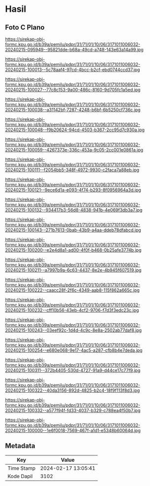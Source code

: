 # Hasil

## Foto C Plano

https://sirekap-obj-formc.kpu.go.id/b39a/pemilu/pdpr/31/71/01/10/06/3171011006032-20240215-095949--95821dde-b68a-49cd-a748-143e63a14a99.jpg

https://sirekap-obj-formc.kpu.go.id/b39a/pemilu/pdpr/31/71/01/10/06/3171011006032-20240215-100013--5c78aaf4-97cd-4bcc-b2cf-ebd0744ccd37.jpg

https://sirekap-obj-formc.kpu.go.id/b39a/pemilu/pdpr/31/71/01/10/06/3171011006032-20240215-100027--77c8c153-9a00-486c-8160-9d705fc1a5ed.jpg

https://sirekap-obj-formc.kpu.go.id/b39a/pemilu/pdpr/31/71/01/10/06/3171011006032-20240215-100038--a31142bf-7287-4248-b6bf-6b5250cf736c.jpg

https://sirekap-obj-formc.kpu.go.id/b39a/pemilu/pdpr/31/71/01/10/06/3171011006032-20240215-100048--f9b20624-94cd-4503-b367-2cc95d7c930a.jpg

https://sirekap-obj-formc.kpu.go.id/b39a/pemilu/pdpr/31/71/01/10/06/3171011006032-20240215-100059--4267373e-336c-453a-9c05-2cc001e0861a.jpg

https://sirekap-obj-formc.kpu.go.id/b39a/pemilu/pdpr/31/71/01/10/06/3171011006032-20240215-100111--f2054bb5-348f-4972-9930-c2faca7a88eb.jpg

https://sirekap-obj-formc.kpu.go.id/b39a/pemilu/pdpr/31/71/01/10/06/3171011006032-20240215-100121--9ece6d1a-e093-4f74-b293-8f0956964a3d.jpg

https://sirekap-obj-formc.kpu.go.id/b39a/pemilu/pdpr/31/71/01/10/06/3171011006032-20240215-100132--934417b3-56d8-4838-941b-4e069f3db3a7.jpg

https://sirekap-obj-formc.kpu.go.id/b39a/pemilu/pdpr/31/71/01/10/06/3171011006032-20240215-100143--271b7613-0bab-43b9-a4aa-ddeb78dfabcd.jpg

https://sirekap-obj-formc.kpu.go.id/b39a/pemilu/pdpr/31/71/01/10/06/3171011006032-20240215-100200--e2e4d8a1-ad00-4f0f-b468-0b25afe3774b.jpg

https://sirekap-obj-formc.kpu.go.id/b39a/pemilu/pdpr/31/71/01/10/06/3171011006032-20240215-100211--a7997b9a-6c63-4437-8e2e-4b945f607519.jpg

https://sirekap-obj-formc.kpu.go.id/b39a/pemilu/pdpr/31/71/01/10/06/3171011006032-20240215-100222--caacc28f-2f6c-4349-aab8-115f862a665c.jpg

https://sirekap-obj-formc.kpu.go.id/b39a/pemilu/pdpr/31/71/01/10/06/3171011006032-20240215-100232--cff10b56-43eb-4cf2-9706-f7d3f3edc23c.jpg

https://sirekap-obj-formc.kpu.go.id/b39a/pemilu/pdpr/31/71/01/10/06/3171011006032-20240215-100243--03eef92c-1d4d-4c9c-8e8a-2502ab77daf8.jpg

https://sirekap-obj-formc.kpu.go.id/b39a/pemilu/pdpr/31/71/01/10/06/3171011006032-20240215-100254--e680e068-9e17-4ac5-a287-cfb8b4e7deda.jpg

https://sirekap-obj-formc.kpu.go.id/b39a/pemilu/pdpr/31/71/01/10/06/3171011006032-20240215-100311--372b4405-530d-4727-91a9-d44ce17c77f9.jpg

https://sirekap-obj-formc.kpu.go.id/b39a/pemilu/pdpr/31/71/01/10/06/3171011006032-20240215-100322--40da3156-892d-4825-b2c4-18f9f113f8d3.jpg

https://sirekap-obj-formc.kpu.go.id/b39a/pemilu/pdpr/31/71/01/10/06/3171011006032-20240215-100332--a577f94f-fd33-4037-b329-c788ea4f50b7.jpg

https://sirekap-obj-formc.kpu.go.id/b39a/pemilu/pdpr/31/71/01/10/06/3171011006032-20240215-100000--1e6f0018-7569-467f-a1d1-e5348b60064d.jpg


## Metadata

| Key        | Value               |
| ---------- | ------------------- |
| Time Stamp | 2024-02-17 13:05:41 |
| Kode Dapil | 3102                |



